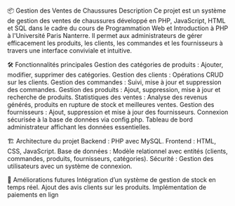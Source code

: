 📦 Gestion des Ventes de Chaussures
Description
Ce projet est un système de gestion des ventes de chaussures développé en PHP, JavaScript, HTML et SQL dans le cadre du cours de Programmation Web et Introduction à PHP à l'Université Paris Nanterre. Il permet aux administrateurs de gérer efficacement les produits, les clients, les commandes et les fournisseurs à travers une interface conviviale et intuitive.

🛠 Fonctionnalités principales
Gestion des catégories de produits : Ajouter, modifier, supprimer des catégories.
Gestion des clients : Opérations CRUD sur les clients.
Gestion des commandes : Suivi, mise à jour et suppression des commandes.
Gestion des produits : Ajout, suppression, mise à jour et recherche de produits.
Statistiques des ventes : Analyse des revenus générés, produits en rupture de stock et meilleures ventes.
Gestion des fournisseurs : Ajout, suppression et mise à jour des fournisseurs.
Connexion sécurisée à la base de données via config.php.
Tableau de bord administrateur affichant les données essentielles.

🏗 Architecture du projet
Backend : PHP avec MySQL.
Frontend : HTML, CSS, JavaScript.
Base de données : Modèle relationnel avec entités (clients, commandes, produits, fournisseurs, catégories).
Sécurité : Gestion des utilisateurs avec un système de connexion.

📌 Améliorations futures
Intégration d’un système de gestion de stock en temps réel.
Ajout des avis clients sur les produits.
Implémentation de paiements en lign
